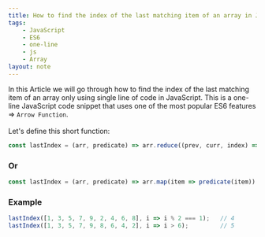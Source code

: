 ```yaml
---
title: How to find the index of the last matching item of an array in JavaScript
tags:
    - JavaScript
    - ES6
    - one-line
    - js
    - Array
layout: note
---
```




In this Article we will go through how to find the index of the last matching item of an array only using single line of code in JavaScript.
This is a one-line JavaScript code snippet that uses one of the most popular ES6 features => `Arrow Function`.
<br/>
<br/>
Let's define this short function:

```js {.wrap}
const lastIndex = (arr, predicate) => arr.reduce((prev, curr, index) => predicate(curr) ? index : prev, -1);
```

### Or

```js {.wrap}
const lastIndex = (arr, predicate) => arr.map(item => predicate(item)).lastIndexOf(true);
```

### Example

```js {.wrap}
lastIndex([1, 3, 5, 7, 9, 2, 4, 6, 8], i => i % 2 === 1);   // 4
lastIndex([1, 3, 5, 7, 9, 8, 6, 4, 2], i => i > 6);         // 5
```